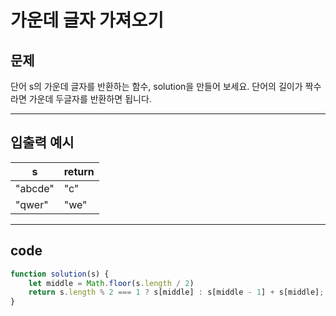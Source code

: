 # 가운데 글자 가져오기

## 문제

단어 s의 가운데 글자를 반환하는 함수, solution을 만들어 보세요. 단어의 길이가 짝수라면 가운데 두글자를 반환하면 됩니다.

---

## 입출력 예시

| s       | return |
| ------- | ------ |
| "abcde" | "c"    |
| "qwer"  | "we"   |

---

## code

```js
function solution(s) {
    let middle = Math.floor(s.length / 2)
    return s.length % 2 === 1 ? s[middle] : s[middle - 1] + s[middle];
}
```

